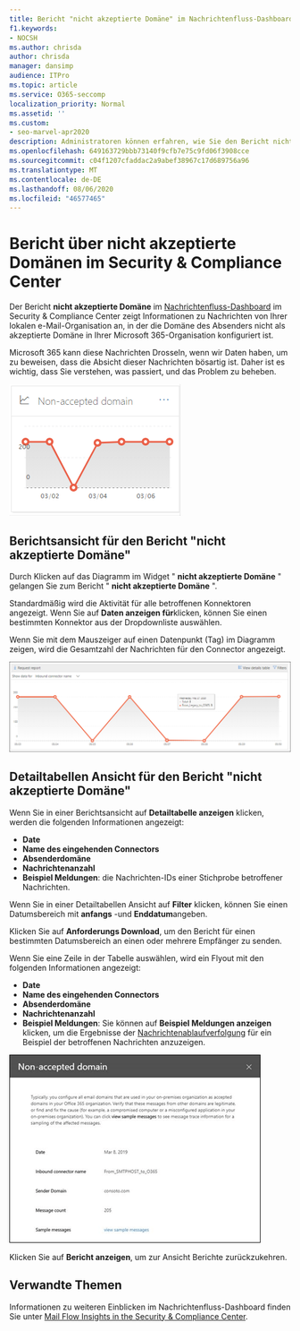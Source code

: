 ```yaml
---
title: Bericht "nicht akzeptierte Domäne" im Nachrichtenfluss-Dashboard
f1.keywords:
- NOCSH
ms.author: chrisda
author: chrisda
manager: dansimp
audience: ITPro
ms.topic: article
ms.service: O365-seccomp
localization_priority: Normal
ms.assetid: ''
ms.custom:
- seo-marvel-apr2020
description: Administratoren können erfahren, wie Sie den Bericht nicht akzeptierte Domäne im Nachrichtenfluss-Dashboard im Security & Compliance Center verwenden, um Nachrichten von Ihrer lokalen Organisation zu überwachen, in denen die Domäne des Absenders in Microsoft 365 nicht konfiguriert ist.
ms.openlocfilehash: 649163729bbb73140f9cfb7e75c9fd06f3908cce
ms.sourcegitcommit: c04f1207cfaddac2a9abef38967c17d689756a96
ms.translationtype: MT
ms.contentlocale: de-DE
ms.lasthandoff: 08/06/2020
ms.locfileid: "46577465"
---
```

# <a name="non-accepted-domain-report-in-the-security--compliance-center"></a>Bericht über nicht akzeptierte Domänen im Security & Compliance Center

Der Bericht **nicht akzeptierte Domäne** im [Nachrichtenfluss-Dashboard](mail-flow-insights-v2.md) im Security & Compliance Center zeigt Informationen zu Nachrichten von Ihrer lokalen e-Mail-Organisation an, in der die Domäne des Absenders nicht als akzeptierte Domäne in Ihrer Microsoft 365-Organisation konfiguriert ist.

Microsoft 365 kann diese Nachrichten Drosseln, wenn wir Daten haben, um zu beweisen, dass die Absicht dieser Nachrichten bösartig ist. Daher ist es wichtig, dass Sie verstehen, was passiert, und das Problem zu beheben.

![Widget "nicht akzeptierte Domäne" im Nachrichtenfluss-Dashboard im Security & Compliance Center](../../media/mfi-non-accepted-domain-report-widget.png)

## <a name="report-view-for-the-non-accepted-domain-report"></a>Berichtsansicht für den Bericht "nicht akzeptierte Domäne"

Durch Klicken auf das Diagramm im Widget " **nicht akzeptierte Domäne** " gelangen Sie zum Bericht " **nicht akzeptierte Domäne** ".

Standardmäßig wird die Aktivität für alle betroffenen Konnektoren angezeigt. Wenn Sie auf **Daten anzeigen für**klicken, können Sie einen bestimmten Konnektor aus der Dropdownliste auswählen.

Wenn Sie mit dem Mauszeiger auf einen Datenpunkt (Tag) im Diagramm zeigen, wird die Gesamtzahl der Nachrichten für den Connector angezeigt.

![Berichtsansicht im Bericht "nicht akzeptierte Domäne"](../../media/mfi-non-accepted-domain-report-overview-view.png)

## <a name="details-table-view-for-the-non-accepted-domain-report"></a>Detailtabellen Ansicht für den Bericht "nicht akzeptierte Domäne"

Wenn Sie in einer Berichtsansicht auf **Detailtabelle anzeigen** klicken, werden die folgenden Informationen angezeigt:

- **Date**
- **Name des eingehenden Connectors**
- **Absenderdomäne**
- **Nachrichtenanzahl**
- **Beispiel Meldungen**: die Nachrichten-IDs einer Stichprobe betroffener Nachrichten.

Wenn Sie in einer Detailtabellen Ansicht auf **Filter** klicken, können Sie einen Datumsbereich mit **anfangs** -und **Enddatum**angeben.

Klicken Sie auf **Anforderungs Download**, um den Bericht für einen bestimmten Datumsbereich an einen oder mehrere Empfänger zu senden.

Wenn Sie eine Zeile in der Tabelle auswählen, wird ein Flyout mit den folgenden Informationen angezeigt:

- **Date**
- **Name des eingehenden Connectors**
- **Absenderdomäne**
- **Nachrichtenanzahl**
- **Beispiel Meldungen**: Sie können auf **Beispiel Meldungen anzeigen** klicken, um die Ergebnisse der [Nachrichtenablaufverfolgung](message-trace-scc.md) für ein Beispiel der betroffenen Nachrichten anzuzeigen.

![Detail Flyout nach dem Auswählen einer Zeile in der Detailtabellen Ansicht im Bericht "nicht akzeptierte Domäne"](../../media/mfi-non-accepted-domain-report-details-flyout.png)

Klicken Sie auf **Bericht anzeigen**, um zur Ansicht Berichte zurückzukehren.

## <a name="related-topics"></a>Verwandte Themen

Informationen zu weiteren Einblicken im Nachrichtenfluss-Dashboard finden Sie unter [Mail Flow Insights in the Security & Compliance Center](mail-flow-insights-v2.md).
